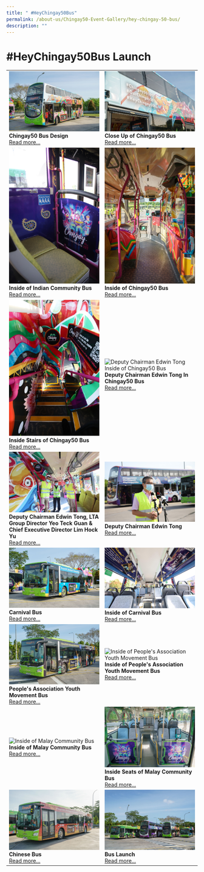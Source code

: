 ```yaml
---
title: " #HeyChingay50Bus"
permalink: /about-us/Chingay50-Event-Gallery/hey-chingay-50-bus/
description: ""
---
```




# #HeyChingay50Bus Launch


<table width="100%" border="0">
	<tr>
		<td width="50%" style="border:0px;"><img src="/images/Event%20Gallery/Chingay50Bus%20Launch/Category%20Cover%20Photo-01.jpg" alt="Chingay50 Bus Design" style="width:370px;height:auto;" /><br /><b>Chingay50 Bus Design</b><br/><a href="/event-gallery/Chingay50Bus-Launch/chingay50-bus-design">Read more...</a></td>
		

<td width="50%" style="border:0px;"><img src="/images/Event%20Gallery/Chingay50Bus%20Launch/SS-CGB%20(2%20of%20132)-01.jpg" alt="Close Up of Chingay50 Bus" style="width:370px;height:auto;" /><br /><b>Close Up of Chingay50 Bus</b><br/><a href="/event-gallery/Chingay50Bus-Launch/close-up-of-chingay50-bus">Read more...</a></td>
	</tr>
	<tr>
		<td width="50%" style="border:0px;"><img src="/images/Event%20Gallery/Chingay50Bus%20Launch/Newly%20selected/SBS_0073.jpg" alt="Inside of Indian Community Bus" style="width:370px;height:auto;" /><br /><b>Inside of Indian Community Bus</b><br/><a href="/event-gallery/Chingay50Bus-Launch/inside-of-indian-community-bus">Read more...</a></td>

		
<td width="50%" style="border:0px;"><img src="/images/Event%20Gallery/Chingay50Bus%20Launch/SS-CGB%20(8%20of%20132)-01.jpg" alt="Inside of Chingay50 Bus" style="width:370px;height:auto;" /><br /><b>Inside of Chingay50 Bus</b><br/><a href="/event-gallery/Chingay50Bus-Launch/inside-of-chingay50-bus">Read more...</a></td>
	</tr>
	<tr>
		<td width="50%" style="border:0px;"><img src="/images/Event%20Gallery/Chingay50Bus%20Launch/Newly%20selected/SBS_0029.jpg" alt="Inside Stairs of Chingay50 Bus" style="width:370px;height:auto;" /><br /><b>Inside Stairs of Chingay50 Bus</b><br/><a href="/event-gallery/Chingay50Bus-Launch/inside-stairs-ofchingay50-bus">Read more...</a></td>
		
<td width="50%" style="border:0px;"><img src="/images/Event%20Gallery/Chingay50Bus%20Launch/Newly%20selected/SS-CGB%20(39%20of%20132).png" alt="Deputy Chairman Edwin Tong Inside of Chingay50 Bus" style="width:370px;height:auto;" /><br /><b>Deputy Chairman Edwin Tong In Chingay50 Bus</b><br/><a href="/event-gallery/Chingay50Bus-Launch/dc-edwin-tong-in-chingay50-bus">Read more...</a></td>
	</tr>
	<tr>
		<td width="50%" style="border:0px;"><img src="/images/Event%20Gallery/Chingay50Bus%20Launch/Newly%20selected/SBS_0160.jpg" alt="Deputy Chairman Edwin Tong, LTA Group Director Yeo Teck Guan & Chief Executive Director Lim Hock Yu" style="width:370px;height:auto;" /><br /><b>Deputy Chairman Edwin Tong, LTA Group Director Yeo Teck Guan & Chief Executive Director Lim Hock Yu</b><br/><a href="/event-gallery/Chingay50Bus-Launch/dc-edwin-tong-gd-yeo-teck-guan-ced-lim-hock-yu-and-bus-captain">Read more...</a></td>

<td width="50%" style="border:0px;"><img src="/images/Event%20Gallery/Chingay50Bus%20Launch/Newly%20selected/SBS_0097.jpg" alt="Deputy Chairman Edwin Tong" style="width:370px;height:auto;" /><br /><b>Deputy Chairman Edwin Tong</b><br/><a href="/event-gallery/Chingay50Bus-Launch/deputy-chairman-edwin-tong">Read more...</a></td>
	</tr>
	<tr>
		<td width="50%" style="border:0px;"><img src="/images/Event%20Gallery/Chingay50Bus%20Launch/SS-CGB%20(69%20of%20132)-01.jpg" alt="Carnival Bus" style="width:370px;height:auto;" /><br /><b>Carnival Bus</b><br/><a href="/event-gallery/Chingay50Bus-Launch/carnival-bus">Read more...</a></td>
<td width="50%" style="border:0px;"><img src="/images/Event%20Gallery/Chingay50Bus%20Launch/Newly%20selected/SBS_0227.jpg" alt="Inside of Carnival Bus" style="width:370px;height:auto;" /><br /><b>Inside of Carnival Bus</b><br/><a href="/event-gallery/Chingay50Bus-Launch/inside-of-carnival-bus">Read more...</a></td>
	</tr>
		<tr>
		<td width="50%" style="border:0px;"><img src="/images/Event%20Gallery/Chingay50Bus%20Launch/SS-CGB%20(16%20of%20132)-01.jpg" alt="People's Association Youth Movement Bus" style="width:370px;height:auto;" /><br /><b>People's Association Youth Movement Bus</b><br/><a href="/event-gallery/Chingay50Bus-Launch/people-s-association-youth-movement-bus">Read more...</a></td>
<td width="50%" style="border:0px;"><img src="/images/Event%20Gallery/Chingay50Bus%20Launch/Newly%20selected/SS-CGB%20(103%20of%20132).png" alt="Inside of People's Association Youth Movement Bus" style="width:370px;height:auto;" /><br /><b>Inside of People's Association Youth Movement Bus</b><br/><a href="/event-gallery/Chingay50Bus-Launch/inside-of-paym-bus">Read more...</a></td>
	</tr>
		<tr>
		<td width="50%" style="border:0px;"><img src="/images/Event%20Gallery/Chingay50Bus%20Launch/Newly%20selected/SS-CGB%20(89%20of%20132).png" alt="Inside of Malay Community Bus" style="width:370px;height:auto;" /><br /><b>Inside of Malay Community Bus</b><br/><a href="/event-gallery/Chingay50Bus-Launch/inside-of-malay-community-bus">Read more...</a></td>
<td width="50%" style="border:0px;"><img src="/images/Event%20Gallery/Chingay50Bus%20Launch/SS-CGB%20(87%20of%20132)-01.jpg" alt="Inside Seats of Malay Community Bus" style="width:370px;height:auto;" /><br /><b>Inside Seats of Malay Community Bus</b><br/><a href="/event-gallery/Chingay50Bus-Launch/inside-seats-of-malay-community-bus">Read more...</a></td>
	</tr>
		<tr>
		<td width="50%" style="border:0px;"><img src="/images/Event%20Gallery/Chingay50Bus%20Launch/SS-CGB%20(20%20of%20132)-01.jpg" alt="Chinese Bus" style="width:370px;height:auto;" /><br /><b>Chinese Bus</b><br/><a href="/event-gallery/Chingay50Bus-Launch/chinese-bus">Read more...</a></td>
<td width="50%" style="border:0px;"><img src="/images/Event%20Gallery/Chingay50Bus%20Launch/SS-CGB%20(116%20of%20132)-01.jpg" alt="Bus Launch" style="width:370px;height:auto;" /><br /><b>Bus Launch</b><br/><a href="/event-gallery/Chingay50Bus-Launch/bus-launch">Read more...</a></td>
	</tr>
	</table>


